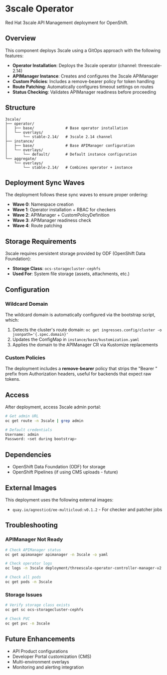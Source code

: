 # 3scale Operator

Red Hat 3scale API Management deployment for OpenShift.

## Overview

This component deploys 3scale using a GitOps approach with the following features:

- **Operator Installation**: Deploys the 3scale operator (channel: threescale-2.14)
- **APIManager Instance**: Creates and configures the 3scale APIManager
- **Custom Policies**: Includes a remove-bearer policy for token handling
- **Route Patching**: Automatically configures timeout settings on routes
- **Status Checking**: Validates APIManager readiness before proceeding

## Structure

```
3scale/
├── operator/
│   ├── base/              # Base operator installation
│   └── overlays/
│       └── stable-2.14/   # 3scale 2.14 channel
├── instance/
│   ├── base/              # Base APIManager configuration
│   └── overlays/
│       └── default/       # Default instance configuration
└── aggregate/
    └── overlays/
        └── stable-2.14/   # Combines operator + instance
```

## Deployment Sync Waves

The deployment follows these sync waves to ensure proper ordering:

- **Wave 0**: Namespace creation
- **Wave 1**: Operator installation + RBAC for checkers
- **Wave 2**: APIManager + CustomPolicyDefinition
- **Wave 3**: APIManager readiness check
- **Wave 4**: Route patching

## Storage Requirements

3scale requires persistent storage provided by ODF (OpenShift Data Foundation):

- **Storage Class**: `ocs-storagecluster-cephfs`
- **Used For**: System file storage (assets, attachments, etc.)

## Configuration

### Wildcard Domain

The wildcard domain is automatically configured via the bootstrap script, which:
1. Detects the cluster's route domain: `oc get ingresses.config/cluster -o jsonpath='{.spec.domain}'`
2. Updates the ConfigMap in `instance/base/kustomization.yaml`
3. Applies the domain to the APIManager CR via Kustomize replacements

### Custom Policies

The deployment includes a **remove-bearer** policy that strips the "Bearer " prefix from Authorization headers, useful for backends that expect raw tokens.

## Access

After deployment, access 3scale admin portal:

```bash
# Get admin URL
oc get route -n 3scale | grep admin

# Default credentials
Username: admin
Password: <set during bootstrap>
```

## Dependencies

- OpenShift Data Foundation (ODF) for storage
- OpenShift Pipelines (if using CMS uploads - future)

## External Images

This deployment uses the following external images:
- `quay.io/agnosticd/ee-multicloud:v0.1.2` - For checker and patcher jobs

## Troubleshooting

### APIManager Not Ready

```bash
# Check APIManager status
oc get apimanager apimanager -n 3scale -o yaml

# Check operator logs
oc logs -n 3scale deployment/threescale-operator-controller-manager-v2

# Check all pods
oc get pods -n 3scale
```

### Storage Issues

```bash
# Verify storage class exists
oc get sc ocs-storagecluster-cephfs

# Check PVC
oc get pvc -n 3scale
```

## Future Enhancements

- API Product configurations
- Developer Portal customization (CMS)
- Multi-environment overlays
- Monitoring and alerting integration
